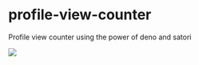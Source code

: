 # profile-view-counter

Profile view counter using the power of deno and satori

<img src="https://profile-view-counter.deno.dev/badge.png" />

